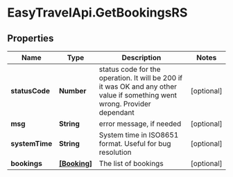 # EasyTravelApi.GetBookingsRS

## Properties
Name | Type | Description | Notes
------------ | ------------- | ------------- | -------------
**statusCode** | **Number** | status code for the operation. It will be 200 if it was OK and any other value if something went wrong. Provider dependant | [optional] 
**msg** | **String** | error message, if needed | [optional] 
**systemTime** | **String** | System time in ISO8651 format. Useful for bug resolution | [optional] 
**bookings** | [**[Booking]**](Booking.md) | The list of bookings | [optional] 


